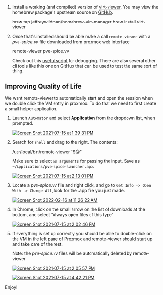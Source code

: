 
1.  Install a working (and compiled) version of [virt-viewer](https://www.spice-space.org/osx-client.html). You may view the homebrew package's upstream source on [GitHub](https://github.com/jeffreywildman/homebrew-virt-manager).
    
    brew tap jeffreywildman/homebrew-virt-manager
    brew install virt-viewer
    
2.  Once that's installed should be able make a call `remote-viewer` with a _pve-spice.vv_ file downloaded from proxmox web interface
    
    remote-viewer pve-spice.vv
    
    Check out this [useful script](https://gist.github.com/tomdaley92/789688fc68e77477d468f7b9e59af51c#file-pve-spice-sh) for debugging. There are also several other cli tools like [this one](https://github.com/Corsinvest/cv4pve-pepper) on GitHub that can be used to test the same sort of thing.
    

## [](https://gist.github.com/tomdaley92/789688fc68e77477d468f7b9e59af51c#improving-quality-of-life)

## Improving Quality of Life

We want remote-viewer to automatically start and open the session when we double click the VM entry in proxmox. To do that we need to first create a small helper application.

1.  Launch `Automator` and select **Application** from the dropdown list, when prompted.
    
    [![Screen Shot 2021-07-15 at 1 39 31 PM](https://user-images.githubusercontent.com/12147036/125855643-40e5b959-66fb-406f-bec2-4099ebfdaf8c.png)](https://user-images.githubusercontent.com/12147036/125855643-40e5b959-66fb-406f-bec2-4099ebfdaf8c.png)
    
2.  Search for `shell` and drag to the right. The contents:
    
    /usr/local/bin/remote-viewer "$@"
    
    Make sure to select `as arguments` for passing the input. Save as `~/Applications/pve-spice-launcher.app`.
    
    [![Screen Shot 2021-07-15 at 2 13 01 PM](https://user-images.githubusercontent.com/12147036/125858501-4227b034-91fd-42d5-970b-ccfe4ce437f1.png)](https://user-images.githubusercontent.com/12147036/125858501-4227b034-91fd-42d5-970b-ccfe4ce437f1.png)
    
3.  Locate a _pve-spice.vv_ file and right click, and go to `Get Info -> Open With -> Change All`, look for the .app file you just made.
    
    [![Screen Shot 2022-02-16 at 11 26 22 AM](https://user-images.githubusercontent.com/12147036/154342602-87faada5-7441-41fd-8f2f-41e989a2a469.png)](https://user-images.githubusercontent.com/12147036/154342602-87faada5-7441-41fd-8f2f-41e989a2a469.png)
    
4.  In Chrome, click on the small arrow on the list of downloads at the bottom, and select "Always open files of this type"
    
    [![Screen Shot 2021-07-15 at 2 02 46 PM](https://user-images.githubusercontent.com/12147036/125857885-3f105b57-426e-4de8-b519-3bc4c7933e60.png)](https://user-images.githubusercontent.com/12147036/125857885-3f105b57-426e-4de8-b519-3bc4c7933e60.png)
    
5.  If everything is set up correctly you should be able to double-click on the VM in the left pane of Proxmox and remote-viewer should start up and take care of the rest.
    
    Note: the _pve-spice.vv_ files will be automatically deleted by remote-viewer
    
    [![Screen Shot 2021-07-15 at 2 05 57 PM](https://user-images.githubusercontent.com/12147036/125858112-e6a8f27a-71b2-4950-80ae-19c7905b9db5.png)](https://user-images.githubusercontent.com/12147036/125858112-e6a8f27a-71b2-4950-80ae-19c7905b9db5.png)
    
    [![Screen Shot 2021-07-15 at 4 42 21 PM](https://user-images.githubusercontent.com/12147036/125871269-a3220fd3-7b54-430d-81ed-d5278abf3f4d.png)](https://user-images.githubusercontent.com/12147036/125871269-a3220fd3-7b54-430d-81ed-d5278abf3f4d.png)

Enjoy!